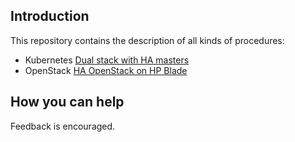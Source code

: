 Introduction
------------

This repository contains the description of all kinds of procedures:

- Kubernetes [Dual stack with HA masters](kubernetes/dual_stack_ha_masters.md)
- OpenStack [HA OpenStack on HP Blade](openstack/ha_openstack.md)

How you can help
----------------

Feedback is encouraged.
